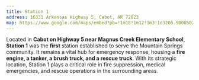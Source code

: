 ```yaml
---
title: Station 1
address: 16331 Arkansas Highway 5, Cabot, AR 72023
map: https://www.google.com/maps/embed?pb=!1m18!1m12!1m3!1d3266.900050259039!2d-92.07571592477903!3d35.03423026524505!2m3!1f0!2f0!3f0!3m2!1i1024!2i768!4f13.1!3m3!1m2!1s0x87d2edd95f16e531%3A0x12873135e83294b7!2sMountain%20Springs%20Volunteer!5e0!3m2!1sen!2sus!4v1738900481707!5m2!1sen!2sus
---
```


Located in **Cabot on Highway 5 near Magnus Creek Elementary School**, **Station 1** was the **first** station established to serve the Mountain Springs community. It remains a vital hub for emergency response, housing a **fire engine, a tanker, a brush truck, and a rescue truck**. With its strategic location, Station 1 plays a critical role in fire suppression, medical emergencies, and rescue operations in the surrounding areas.
